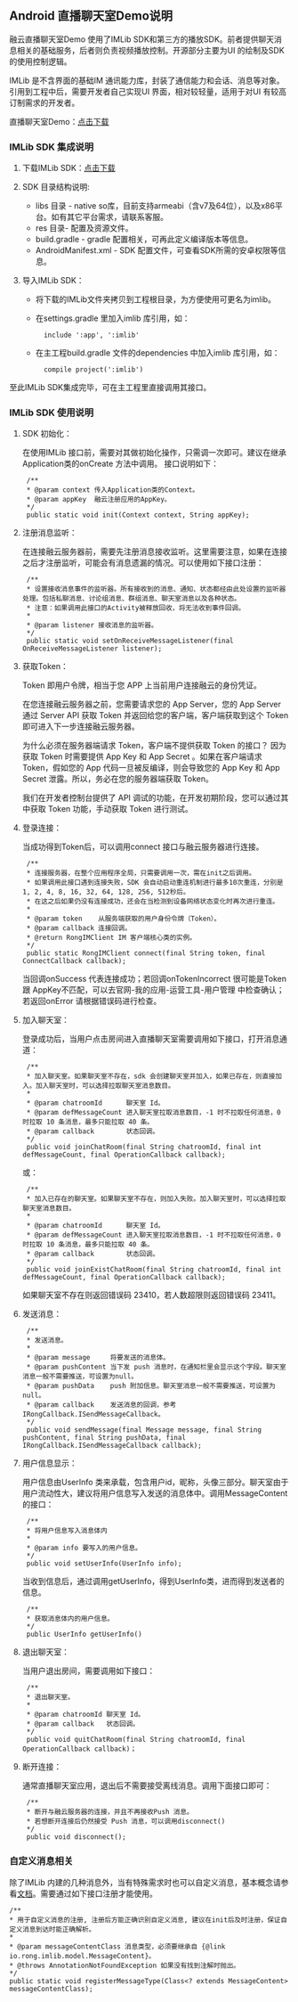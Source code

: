 ## Android 直播聊天室Demo说明
融云直播聊天室Demo 使用了IMLib SDK和第三方的播放SDK。前者提供聊天消息相关的基础服务，后者则负责视频播放控制。开源部分主要为UI 的绘制及SDK 的使用控制逻辑。

IMLib 是不含界面的基础IM 通讯能力库，封装了通信能力和会话、消息等对象。引用到工程中后，需要开发者自己实现UI 界面，相对较轻量，适用于对UI 有较高订制需求的开发者。

直播聊天室Demo：[点击下载](https://github.com/rongcloud/demo-app-imlib-live-chatroom-android)

### IMLib SDK 集成说明
1. 下载IMLib SDK：[点击下载](http://www.rongcloud.cn/downloads)

2. SDK 目录结构说明:
	* libs 目录 - native so库，目前支持armeabi（含v7及64位），以及x86平台。如有其它平台需求，请联系客服。
	* res 目录- 配置及资源文件。
	* build.gradle - gradle 配置相关，可再此定义编译版本等信息。
	* AndroidManifest.xml - SDK 配置文件，可查看SDK所需的安卓权限等信息。

3. 导入IMLib SDK：
	* 将下载的IMLib文件夹拷贝到工程根目录，为方便使用可更名为imlib。
	* 在settings.gradle 里加入imlib 库引用，如：

			include ':app', ':imlib'
	* 在主工程build.gradle 文件的dependencies 中加入imlib 库引用，如：
	
			compile project(':imlib')

至此IMLib SDK集成完毕，可在主工程里直接调用其接口。

### IMLib SDK 使用说明
1. SDK 初始化：

	在使用IMLib 接口前，需要对其做初始化操作，只需调一次即可。建议在继承Application类的onCreate 方法中调用。 接口说明如下：

		/**
		* @param context 传入Application类的Context。
		* @param appKey  融云注册应用的AppKey。
		*/
		public static void init(Context context, String appKey);

2. 注册消息监听：

	在连接融云服务器前，需要先注册消息接收监听。这里需要注意，如果在连接之后才注册监听，可能会有消息遗漏的情况。可以使用如下接口注册：
	
		/**
		* 设置接收消息事件的监听器。所有接收到的消息、通知、状态都经由此处设置的监听器处理。包括私聊消息、讨论组消息、群组消息、聊天室消息以及各种状态。
		* 注意：如果调用此接口的Activity被释放回收，将无法收到事件回调。
		*
		* @param listener 接收消息的监听器。
		*/
		public static void setOnReceiveMessageListener(final OnReceiveMessageListener listener);

3. 获取Token：

	Token 即用户令牌，相当于您 APP 上当前用户连接融云的身份凭证。
	
	在您连接融云服务器之前，您需要请求您的 App Server，您的 App Server 通过 Server API 获取 Token 并返回给您的客户端，客户端获取到这个 Token 即可进入下一步连接融云服务器。

	为什么必须在服务器端请求 Token，客户端不提供获取 Token 的接口？
因为获取 Token 时需要提供 App Key 和 App Secret 。如果在客户端请求 Token，假如您的 App 代码一旦被反编译，则会导致您的 App Key 和 App Secret 泄露。所以，务必在您的服务器端获取 Token。

	我们在开发者控制台提供了 API 调试的功能，在开发初期阶段，您可以通过其中获取 Token 功能，手动获取 Token 进行测试。
	
4. 登录连接：
	
	当成功得到Token后，可以调用connect 接口与融云服务器进行连接。
	
		/**
		* 连接服务器，在整个应用程序全局，只需要调用一次，需在init之后调用。
		* 如果调用此接口遇到连接失败，SDK 会自动启动重连机制进行最多10次重连，分别是1, 2, 4, 8, 16, 32, 64, 128, 256, 512秒后。
		* 在这之后如果仍没有连接成功，还会在当检测到设备网络状态变化时再次进行重连。
		*
		* @param token    从服务端获取的用户身份令牌（Token）。
		* @param callback 连接回调。
		* @return RongIMClient IM 客户端核心类的实例。
		*/
		public static RongIMClient connect(final String token, final ConnectCallback callback);
    
    当回调onSuccess 代表连接成功；若回调onTokenIncorrect 很可能是Token跟 AppKey不匹配，可以去官网-我的应用-运营工具-用户管理 中检查确认；若返回onError 请根据错误码进行检查。
 
5. 加入聊天室：

	登录成功后，当用户点击房间进入直播聊天室需要调用如下接口，打开消息通道：
    
    	/**
		* 加入聊天室。如果聊天室不存在，sdk 会创建聊天室并加入，如果已存在，则直接加入。加入聊天室时，可以选择拉取聊天室消息数目。
		*
		* @param chatroomId      聊天室 Id。
		* @param defMessageCount 进入聊天室拉取消息数目，-1 时不拉取任何消息，0 时拉取 10 条消息，最多只能拉取 40 条。
		* @param callback        状态回调。
		*/
    	public void joinChatRoom(final String chatroomId, final int defMessageCount, final OperationCallback callback);
    
    或：
    
    	/**
		* 加入已存在的聊天室。如果聊天室不存在，则加入失败。加入聊天室时，可以选择拉取聊天室消息数目。
		*
		* @param chatroomId      聊天室 Id。
		* @param defMessageCount 进入聊天室拉取消息数目，-1 时不拉取任何消息，0 时拉取 10 条消息，最多只能拉取 40 条。
		* @param callback        状态回调。
		*/
    	public void joinExistChatRoom(final String chatroomId, final int defMessageCount, final OperationCallback callback);
    	
    如果聊天室不存在则返回错误码 23410，若人数超限则返回错误码 23411。

6. 发送消息：

		/**
		* 发送消息。
		*
		* @param message     将要发送的消息体。
		* @param pushContent 当下发 push 消息时，在通知栏里会显示这个字段。聊天室消息一般不需要推送，可设置为null。
		* @param pushData    push 附加信息。聊天室消息一般不需要推送，可设置为null。  
		* @param callback    发送消息的回调，参考IRongCallback.ISendMessageCallback。
		*/
    	public void sendMessage(final Message message, final String pushContent, final String pushData, final IRongCallback.ISendMessageCallback callback);

7. 用户信息显示：

	用户信息由UserInfo 类来承载，包含用户id，昵称，头像三部分。聊天室由于用户流动性大，建议将用户信息写入发送的消息体中。调用MessageContent的接口：
	
		/**
		* 将用户信息写入消息体内
		*
		* @param info 要写入的用户信息。
		*/
		public void setUserInfo(UserInfo info);
    
	当收到信息后，通过调用getUserInfo，得到UserInfo类，进而得到发送者的信息。

		/**
		* 获取消息体内的用户信息。
		*/
		public UserInfo getUserInfo()
    
8. 退出聊天室：

	当用户退出房间，需要调用如下接口：
	
		/**
		* 退出聊天室。
		*
		* @param chatroomId 聊天室 Id。
		* @param callback   状态回调。
		*/
    	public void quitChatRoom(final String chatroomId, final OperationCallback callback)；
    
9. 断开连接：

	通常直播聊天室应用，退出后不需要接受离线消息。调用下面接口即可：
	
		/**
		* 断开与融云服务器的连接，并且不再接收Push 消息。
		* 若想断开连接后仍然接受 Push 消息，可以调用disconnect()
		*/
		public void disconnect();

### 自定义消息相关
除了IMLib 内建的几种消息外，当有特殊需求时也可以自定义消息，基本概念请参看[文档](http://www.rongcloud.cn/docs/android_imlib.html#%E8%87%AA%E5%AE%9A%E4%B9%89%E6%B6%88%E6%81%AF)。需要通过如下接口注册才能使用。

	/**
	* 用于自定义消息的注册, 注册后方能正确识别自定义消息, 建议在init后及时注册，保证自定义消息到达时能正确解析。
	*
	* @param messageContentClass 消息类型，必须要继承自 {@link io.rong.imlib.model.MessageContent}。
	* @throws AnnotationNotFoundException 如果没有找到注解时抛出。
	*/
	public static void registerMessageType(Class<? extends MessageContent> messageContentClass);
